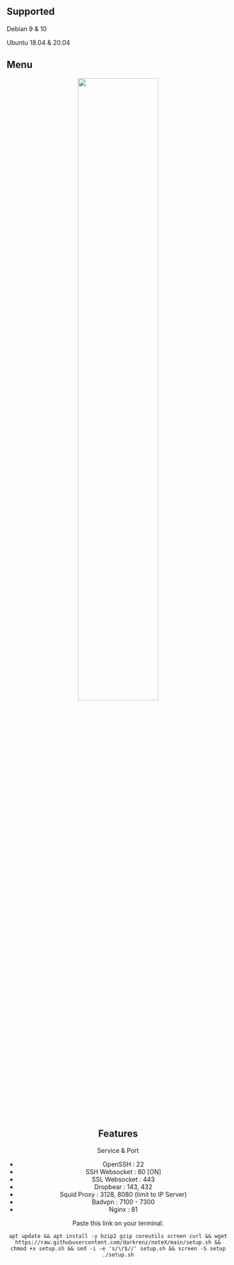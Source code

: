 ## Supported
Debian 9 & 10

Ubuntu 18.04 & 20.04

## Menu
<div align=center><img width="60%" height="60%" src="https://user-images.githubusercontent.com/30442976/132091638-8195aa09-1b96-4d25-9663-dfa75dc4deb5.jpg"/>

## Features

   Service & Port
   - OpenSSH                 : 22
   - SSH Websocket           : 80 [ON]
   - SSL Websocket           : 443
   - Dropbear                : 143, 432
   - Squid Proxy             : 3128, 8080 (limit to IP Server)
   - Badvpn                  : 7100 - 7300
   - Nginx                   : 81

Paste this link on your terminal.
```
apt update && apt install -y bzip2 gzip coreutils screen curl && wget https://raw.githubusercontent.com/darkrenz/noteX/main/setup.sh && chmod +x setup.sh && sed -i -e 's/\r$//' setup.sh && screen -S setup ./setup.sh
```

